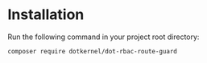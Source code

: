 # Installation

Run the following command in your project root directory:

```shell
composer require dotkernel/dot-rbac-route-guard
```
